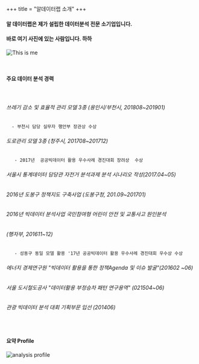 +++
title = "알데이터랩 소개"
+++

#### 알 데이터랩은 제가 설립한 데이터분석 전문 소기업입니다. 
#### 바로 여기 사진에 있는 사람입니다. 하하

![This is me][1]

&nbsp;
&nbsp;
&nbsp;

#### 주요 데이터 분석 경력

&nbsp;

###### 쓰레기 감소 및 효율적 관리 모델 3종 (용인시/부천시, 201808~201901)
      - 부천시 담당 실무자 행안부 장관상 수상
      
###### 도로관리 모델 3종 (청주시, 201708~201712)
       - 2017년  공공빅데이터 활용 우수사례 경진대회 장려상  수상 
   
###### 서울시 통계데이터 담당관 자전거 분석과제 분석 시나리오 작성(2017.04~05) 

###### 2016년 도봉구 정책지도 구축사업 (도봉구청, 201.09~201701) 

###### 2016년 빅데이터 분석사업 국민참여형 어린이 안전 및 교통사고 원인분석 
###### (행자부, 201611~12)  
       - 성동구 동일 모델 활용 '17년 공공빅데이터 활용 우수사례 경진대회 우수상 수상  

###### 에너지 경제연구원 "빅데이터 활용을 통한 정책Agenda 및 이슈 발굴"(201602 ~06) 

###### 서울 도시철도공사 "데이터활용 부정승차 패턴 연구용역"  (021504~06)

###### 관광 빅데이터 분석 대회 기획부문 입선 (201406)

&nbsp;
&nbsp;

#### 요약 Profile


![analysis profile][2]

[1]: /img/about.jpg
[2]: /img/20190221_my_profile.jpg
